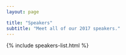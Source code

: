 ```yaml
---
layout: page

title: "Speakers"
subtitle: "Meet all of our 2017 speakers."
---
```


{% include speakers-list.html %}

